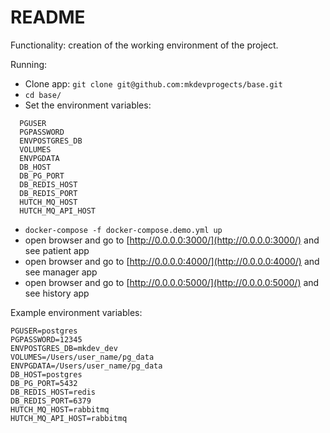 # README

Functionality: creation of the working environment of the project.

Running:

* Clone app: `git clone git@github.com:mkdevprogects/base.git`
* `cd base/`
* Set the environment variables:
```
  PGUSER  
  PGPASSWORD  
  ENVPOSTGRES_DB  
  VOLUMES  
  ENVPGDATA  
  DB_HOST  
  DB_PG_PORT  
  DB_REDIS_HOST  
  DB_REDIS_PORT  
  HUTCH_MQ_HOST  
  HUTCH_MQ_API_HOST
```  
* `docker-compose -f docker-compose.demo.yml up`
* open browser and go to [http://0.0.0.0:3000/](http://0.0.0.0:3000/) and see patient app
* open browser and go to [http://0.0.0.0:4000/](http://0.0.0.0:4000/) and see manager app
* open browser and go to [http://0.0.0.0:5000/](http://0.0.0.0:5000/) and see history app

Example environment variables:
```
PGUSER=postgres
PGPASSWORD=12345
ENVPOSTGRES_DB=mkdev_dev
VOLUMES=/Users/user_name/pg_data
ENVPGDATA=/Users/user_name/pg_data
DB_HOST=postgres
DB_PG_PORT=5432
DB_REDIS_HOST=redis
DB_REDIS_PORT=6379
HUTCH_MQ_HOST=rabbitmq
HUTCH_MQ_API_HOST=rabbitmq
```
